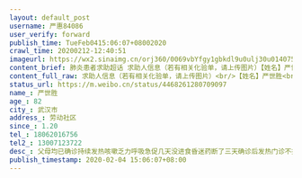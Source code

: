 ```yaml
---
layout: default_post
username: 严惠84086
user_verify: forward
publish_time: TueFeb0415:06:07+08002020
crawl_time: 20200212-12:40:51
imageurl: https://wx2.sinaimg.cn/orj360/0069vbYfgy1gbkdl9u0ulj30u014075x.jpg,https://wx1.sinaimg.cn/orj360/0069vbYfgy1gbkdlacl5sj30u0140whx.jpg
content_brief: 肺炎患者求助超话 求助人信息（若有相关化验单，请上传图片）【姓名】严世胜【年龄】82【所在城市】武汉市【所在小区、社区】劳动社区【患病时间】1.20【联系方式】18062016756【其他紧急联系人】13007123722【病情描述】父母均已确诊   持续发热咳嗽乏力呼吸急促几天没进食  昏迷   药断 ...全文
content_full_raw: 求助人信息（若有相关化验单，请上传图片）<br/>【姓名】严世胜<br/>【年龄】82<br/>【所在城市】武汉市<br/>【所在小区、社区】劳动社区<br/>【患病时间】1.20<br/>【联系方式】18062016756<br/>【其他紧急联系人】13007123722<br/>【病情描述】父母均已确诊持续发热咳嗽乏力呼吸急促几天没进食昏迷药断了三天确诊后发热门诊不接诊，仅吸氧<adata-url="http://t.cn/A6PQfUg4"href="http://weibo.com/p/100101B2094257DB6FA4FB409E"data-hide=""><spanclass='url-icon'><imgstyle='width:1rem;height:1rem'src='https://h5.sinaimg.cn/upload/2015/09/25/3/timeline_card_small_location_default.png'></span><spanclass="surl-text">咸宁·武长路</span></a>
status_url: https://m.weibo.cn/status/4468261280709097
name_: 严世胜
age_: 82
city_: 武汉市
address_: 劳动社区
since_: 1.20
tel_: 18062016756
tel2_: 13007123722
desc_: 父母均已确诊持续发热咳嗽乏力呼吸急促几天没进食昏迷药断了三天确诊后发热门诊不接诊，仅吸氧<adata-url="http//t.cn/A6PQfUg4"href="http//weibo.com/p/100101B2094257DB6FA4FB409E"data-hide=""><spanclass='url-icon'><imgstyle='width1rem;height1rem'src='https//h5.sinaimg.cn/upload/2015/09/25/3/timeline_card_small_location_default.png'></span><spanclass="surl-text">咸宁·武长路</span></a>
publish_timestamp: 2020-02-04 15:06:07+08:00
---
```

